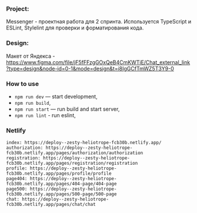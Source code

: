 ### Project: 

Messenger - проектная работа для 2 спринта. Используется TypeScript и ESLint, Stylelint для проверки и форматирования кода.

### Design:

Макет от Яндекса - https://www.figma.com/file/jF5fFFzgGOxQeB4CmKWTiE/Chat_external_link?type=design&node-id=0-1&mode=design&t=i8IgGCfTmWZ5T3Y9-0

### How to use

- `npm run dev` — start development,
- `npm run build`,
- `npm run start` — run build and start server,
- `npm run lint` - run eslint,

### Netlify
    index: https://deploy--zesty-heliotrope-fcb30b.netlify.app/
    authorization: https://deploy--zesty-heliotrope-fcb30b.netlify.app/pages/authorization/authorization
    registration: https://deploy--zesty-heliotrope-fcb30b.netlify.app/pages/registration/registration
    profile: https://deploy--zesty-heliotrope-fcb30b.netlify.app/pages/profile/profile
    page404: https://deploy--zesty-heliotrope-fcb30b.netlify.app/pages/404-page/404-page
    page500: https://deploy--zesty-heliotrope-fcb30b.netlify.app/pages/500-page/500-page
    chat: https://deploy--zesty-heliotrope-fcb30b.netlify.app/pages/chat/chat

